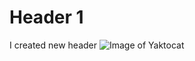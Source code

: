 # Header 1
I created new header
![Image of Yaktocat](https://octodex.github.com/images/yaktocat.png)
